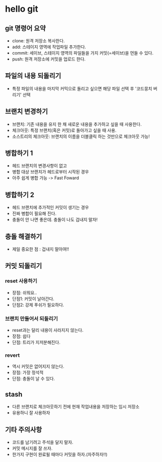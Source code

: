 # hello git

## git 명령어 요약
- clone: 원격 저장소 복사한다.
- add: 스테이지 영역에 작업파일 추가한다.
- commit: 세이브, 스테이지 영역의 파일들을 가지 커밋(=세이브)을 먼들 수 있다.
- push: 원격 저장소에 커밋을 업로드 한다.


## 파일의 내용 되돌리기
- 특정 파일의 내용을 마지막 커믹으로 돌리고 싶으면 해당 파일 선택 후 '코드뭉치 버리기' 선택

## 브랜치 변경하기
- 브랜치: 기존 내용을 유지 한 채 새로운 내용을 추가하고 싶을 때 사용한다.
- 체크아웃: 특정 브랜치(혹은 커밋)로 돌아가고 싶을 때 사용.
- 소스트리의 체크아웃: 브랜치의 이름을 더블클릭 하는 것만으로 체크아웃 가능!

## 병합하기 1
- 헤드 브랜치의 변경사항이 없고
- 병합 대상 브랜치가 헤드로부터 시작된 경우
- 아주 쉽게 병합 가능 -> Fast Foward

## 병합하기 2
- 헤드 브랜치에 추가적인 커밋이 생기는 경우
- 진짜 병합이 필요해 진다.
- 충돌이 안 나면 좋은데. 충돌이 나도 겁내지 말자!

## 충돌 해결하기
- 제일 중요한 점 : 겁내지 말아여!!

## 커밋 되돌리기

### reset 사용하기
- 장점: 쉬워요..
- 단점1: 커밋이 날아간다. 
- 단점2: 강제 푸쉬가 필요하다.

### 브랜치 만들어서 되돌리기
- reset과는 달리 내용이 사라지지 않는다.
- 장점: 쉽다
- 단점: 트리가 지저분해진다.

### revert
- 역시 커밋은 없어지지 않는다.
- 장점: 가장 정석적
- 단점: 충돌이 날 수 있다.

## stash
- 다른 브랜치로 체크아웃하기 전에 현재 작업내용을 저장하는 임시 저장소
- 유용하니 잘 사용하자

## 기타 주의사항
- 코드를 남기려고 주석을 달지 말자.
- 커밋 메시지를 잘 쓰자.
- 한가지 구현이 완료될 때마다 커밋을 하자.(자주하자!!)
